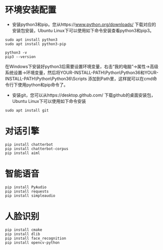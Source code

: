 # 环境安装配置

* 安装python3和pip。您从https://www.python.org/downloads/ 下载对应的安装包安装，Ubuntu Linux下可以使用如下命令安装查看python3和pip3。
```
sudo apt install python3
sudo apt install python3-pip

python3 -v 
pip3 --version
```

在Windows下安装好python3后需要设置环境变量，右击“我的电脑”->属性->高级系统设置->环境变量，然后将YOUR-INSTALL-PATH\Python\Python36和YOUR-INSTALL-PATH\Python\Python36\Scripts 添加到Path里，这样就可以在cmd命令行下使用python和pip命令了。

* 安装git，您可以从https://desktop.github.com/ 下载github的桌面安装包，Ubuntu Linux下可以使用如下命令安装
```
sudo apt install git
```
# 对话引擎

```
pip install chatterbot
pip install chatterbot-corpus
pip install aiml
```

# 智能语音

```
pip install PyAudio
pip install requests
pip install simpleaudio
```

# 人脸识别

```
pip install cmake
pip install dlib
pip install face_recognition
pip install opencv-python
```
